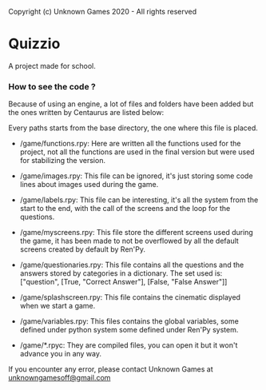 Copyright (c) Unknown Games 2020 - All rights reserved

# Quizzio
  A project made for school.

### How to see the code ?

  Because of using an engine, a lot of files and folders have been added but the ones written by Centaurus are listed below:

  Every paths starts from the base directory, the one where this file is placed.

  - /game/functions.rpy: Here are written all the functions used for the project, not all the functions are used
                         in the final version but were used for stabilizing the version.

  - /game/images.rpy: This file can be ignored, it's just storing some code lines about images used during the game.

  - /game/labels.rpy: This file can be interesting, it's all the system from the start to the end, with the call of
                      the screens and the loop for the questions.

  - /game/myscreens.rpy: This file store the different screens used during the game, it has been made to not be overflowed
                         by all the default screens created by default by Ren'Py.

  - /game/questionaries.rpy: This file contains all the questions and the answers stored by categories in a dictionary.
                             The set used is: ["question", [True, "Correct Answer"], [False, "False Answer"]]

  - /game/splashscreen.rpy: This file contains the cinematic displayed when we start a game.

  - /game/variables.rpy: This files contains the global variables, some defined under python system some defined under
                         Ren'Py system.

  - /game/*.rpyc: They are compiled files, you can open it but it won't advance you in any way.


If you encounter any error, please contact Unknown Games at unknowngamesoff@gmail.com
